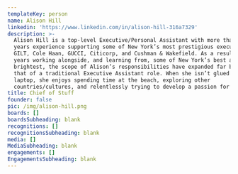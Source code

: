 ```yaml
---
templateKey: person
name: Alison Hill
linkedin: 'https://www.linkedin.com/in/alison-hill-316a7329'
description: >-
  Alison Hill is a top-level Executive/Personal Assistant with more than twenty
  years experience supporting some of New York’s most prestigious executives at
  GILT, Cole Haan, GUCCI, Citicorp, and Cushman & Wakefield. As a result of many
  years working alongside, and learning from, some of New York’s best and
  brightest, the scope of Alison’s responsibilities have expanded far beyond
  that of a traditional Executive Assistant role. When she isn’t glued to a
  laptop, she enjoys spending time at the beach, exploring other
  countries/cultures, and relentlessly trying to develop a passion for running.
title: Chief of Stuff
founder: false
pic: /img/alison-hill.png
boards: []
boardsSubheading: blank
recognitions: []
recognitionsSubheading: blank
media: []
MediaSubheading: blank
engagements: []
EngagementsSubheading: blank
---
```



